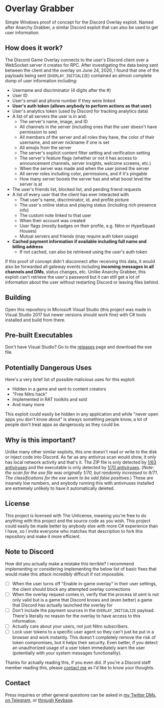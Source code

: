 # Overlay Grabber
Simple Windows proof of concept for the Discord Overlay exploit. Named after Anarchy Grabber, a similar Discord exploit that can also be used to get user information.

## How does it work?
The Discord Game Overlay connects to the user's Discord client over a WebSocket server it creates for RPC. After investigating the data being sent between the client and the overlay on June 24, 2020, I found that one of the payloads being sent (`OVERLAY_INITIALIZE`) contained an almost complete dump of user information including:

- Username and discriminator (4 digits after the #)
- User ID
- User's email and phone number if they were linked
- **User's auth token (allows anybody to perform actions as that user)**
- User's analytics token (used by Discord for tracking analytics data)
- A list of all servers the user is in and:
  - The server's name, image, and ID
  - All channels in the server (including ones that the user doesn't have permission to see)
  - All members of the server and all roles they have, the color of their username, and server nickname if one is set
  - All emojis from the server
  - The server's explicit content filter setting and verification setting
  - The server's feature flags (whether or not it has access to announcement channels, server insights, welcome screens, etc.)
  - When the server was made and when the user joined the server
  - All server roles including color, permissions, and if it's pingable
  - How many server boosts the server has and what boost level the server is at
- The user's friends list, blocked list, and pending friend requests
- A list of every user that the client has ever interacted with
  - That user's name, discriminator, id, and profile picture
  - The user's online status and playing status (including rich presence info)
  - The custom note linked to that user
  - When their account was created
  - User flags (mostly badges on their profile, e.g. Nitro or HypeSquad Houses)
  - Mutual servers and friends (may require auth token usage)
- **Cached payment information if available including full name and billing address**
  - If not cached, can also be retrieved using the user's auth token
  
If this proof of concept didn't disconnect after receiving this data, it would also be forwarded all gateway events including **incoming messages in all channels and DMs**, status changes, etc. Unlike Anarchy Grabber, this exploit can't retrieve the user's password but it can still get a lot of information about the user without restarting Discord or leaving files behind.

## Building
Open this repository in Microsoft Visual Studio (this project was made in Visual Studio 2017 but newer versions should work fine) with C# tools installed and build from there.

## Pre-built Executables
Don't have Visual Studio? Go to the [releases](https://github.com/GlitchMasta47/overlay-grabber/releases) page and download the exe file.

## Potentially Dangerous Uses
Here's a very brief list of possible malicious uses for this exploit:

- Hidden in a game and sent to content creators
- "Free Nitro hack"
- Implemented in RAT toolkits and sold
- And many more

This exploit could easily be hidden in any application and while "never open apps you don't know about" is always something people know, a lot of people don't treat apps as dangerously as they could be.

## Why is this important?
Unlike many other similar exploits, this one doesn't read or write to the disk or inject code into Discord. As far as any antivirus scan would show, it only has local network activity and that's it. The ZIP file is only detected by [1/63 antiviruses](https://www.virustotal.com/gui/file/4ed01cb3d9fdc64e233e019fecaa38282aba5828eaca699c7576888b5c9e2429/detection) and the executable is only detected by [1/70 antiviruses](https://www.virustotal.com/gui/file/36868eddbf3c06c851421395c1735a380af7aea1dc51cedf5e9003d2d9f75a94/detection). (*Note: the scan for the exe file was originally 1/70, but randomly increased to 9/71. The classifications for the exe seem to be odd false positives.*) These are insanely low numbers, and anybody running this with antiviruses installed are extremely unlikely to have it automatically deleted.

## License
This project is licensed with The Unlicense, meaning you're free to do anything with this project and the source code as you wish. This project could easily be made better by anybody else with more C# experience than I have, so I invite everyone who matches that description to fork this repository and make it more efficient.

## Note to Discord
How did you actually make a mistake this terrible? I recommend implementing or considering implementing the below list of basic fixes that would make this attack incredibly difficult if not impossible.

- [ ] When the user turns off "Enable in-game overlay" in their user settings, the client should block any attempted overlay connections
- [ ] When the overlay request comes in, verify that the process id sent is not only valid but is a game that Discord knows and (even better) a game that Discord has actually launched the overlay for
- [ ] Don't include the payment sources in the `OVERLAY_INITIALIZE` payload. There's literally no reason for the overlay to have access to this information.
- [ ] Actually care about your users, not just Nitro subscribers.
- [ ] Lock user tokens to a specific user agent so they can't just be put in a browser and work instantly. This doesn't completely remove the risk of token compromises, but it helps their security. Even better, if you detect an unauthorized usage of a user token immediately warn the user (potentially with your system messages functionality).

Thanks for actually reading this, if you even did. If you're a Discord staff member reading this, please [contact me](#contact) as I'd like to know your thoughts.

## Contact
Press inquiries or other general questions can be asked in [my Twitter DMs](https://twitter.com/messages/compose?recipient_id=714475628905512962), [on Telegram](https://t.me/glitchmasta47), or [through Keybase](https://keybase.io/glitchmasta47).
